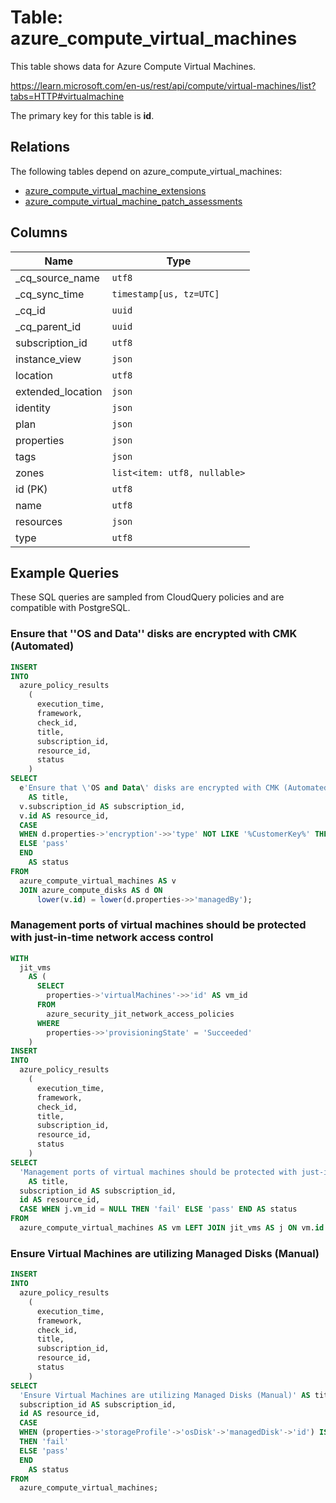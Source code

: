# Table: azure_compute_virtual_machines

This table shows data for Azure Compute Virtual Machines.

https://learn.microsoft.com/en-us/rest/api/compute/virtual-machines/list?tabs=HTTP#virtualmachine

The primary key for this table is **id**.

## Relations

The following tables depend on azure_compute_virtual_machines:
  - [azure_compute_virtual_machine_extensions](azure_compute_virtual_machine_extensions)
  - [azure_compute_virtual_machine_patch_assessments](azure_compute_virtual_machine_patch_assessments)

## Columns

| Name          | Type          |
| ------------- | ------------- |
|_cq_source_name|`utf8`|
|_cq_sync_time|`timestamp[us, tz=UTC]`|
|_cq_id|`uuid`|
|_cq_parent_id|`uuid`|
|subscription_id|`utf8`|
|instance_view|`json`|
|location|`utf8`|
|extended_location|`json`|
|identity|`json`|
|plan|`json`|
|properties|`json`|
|tags|`json`|
|zones|`list<item: utf8, nullable>`|
|id (PK)|`utf8`|
|name|`utf8`|
|resources|`json`|
|type|`utf8`|

## Example Queries

These SQL queries are sampled from CloudQuery policies and are compatible with PostgreSQL.

### Ensure that ''OS and Data'' disks are encrypted with CMK (Automated)

```sql
INSERT
INTO
  azure_policy_results
    (
      execution_time,
      framework,
      check_id,
      title,
      subscription_id,
      resource_id,
      status
    )
SELECT
  e'Ensure that \'OS and Data\' disks are encrypted with CMK (Automated)'
    AS title,
  v.subscription_id AS subscription_id,
  v.id AS resource_id,
  CASE
  WHEN d.properties->'encryption'->>'type' NOT LIKE '%CustomerKey%' THEN 'fail'
  ELSE 'pass'
  END
    AS status
FROM
  azure_compute_virtual_machines AS v
  JOIN azure_compute_disks AS d ON
      lower(v.id) = lower(d.properties->>'managedBy');
```

### Management ports of virtual machines should be protected with just-in-time network access control

```sql
WITH
  jit_vms
    AS (
      SELECT
        properties->'virtualMachines'->>'id' AS vm_id
      FROM
        azure_security_jit_network_access_policies
      WHERE
        properties->>'provisioningState' = 'Succeeded'
    )
INSERT
INTO
  azure_policy_results
    (
      execution_time,
      framework,
      check_id,
      title,
      subscription_id,
      resource_id,
      status
    )
SELECT
  'Management ports of virtual machines should be protected with just-in-time network access control'
    AS title,
  subscription_id AS subscription_id,
  id AS resource_id,
  CASE WHEN j.vm_id = NULL THEN 'fail' ELSE 'pass' END AS status
FROM
  azure_compute_virtual_machines AS vm LEFT JOIN jit_vms AS j ON vm.id = j.vm_id;
```

### Ensure Virtual Machines are utilizing Managed Disks (Manual)

```sql
INSERT
INTO
  azure_policy_results
    (
      execution_time,
      framework,
      check_id,
      title,
      subscription_id,
      resource_id,
      status
    )
SELECT
  'Ensure Virtual Machines are utilizing Managed Disks (Manual)' AS title,
  subscription_id AS subscription_id,
  id AS resource_id,
  CASE
  WHEN (properties->'storageProfile'->'osDisk'->'managedDisk'->'id') IS NULL
  THEN 'fail'
  ELSE 'pass'
  END
    AS status
FROM
  azure_compute_virtual_machines;
```


